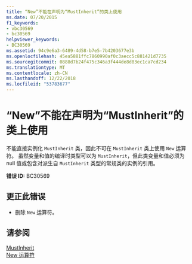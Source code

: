 ```yaml
---
title: “New”不能在声明为“MustInherit”的类上使用
ms.date: 07/20/2015
f1_keywords:
- vbc30569
- bc30569
helpviewer_keywords:
- BC30569
ms.assetid: 94c9e6a3-6489-4d58-b7e5-7b4203677e3b
ms.openlocfilehash: 45ea5881ffc7860990af0c3aecc5c881421d7735
ms.sourcegitcommit: 0888d7b24f475c346a3f444de8d83ec1ca7cd234
ms.translationtype: MT
ms.contentlocale: zh-CN
ms.lasthandoff: 12/22/2018
ms.locfileid: "53783677"
---
```

# <a name="new-cannot-be-used-on-a-class-that-is-declared-mustinherit"></a>“New”不能在声明为“MustInherit”的类上使用
不能直接实例化 `MustInherit` 类，因此不可在 `MustInherit` 类上使用 `New` 运算符。 虽然变量和值的编译时类型可以为 `MustInherit`，但此类变量和值必须为 null 值或包含对派生自 `MustInherit` 类型的常规类的实例的引用。  
  
 **错误 ID:** BC30569  
  
## <a name="to-correct-this-error"></a>更正此错误  
  
-   删除 `New` 运算符。  
  
## <a name="see-also"></a>请参阅  
 [MustInherit](../../visual-basic/language-reference/modifiers/mustinherit.md)  
 [New 运算符](../../visual-basic/language-reference/operators/new-operator.md)
